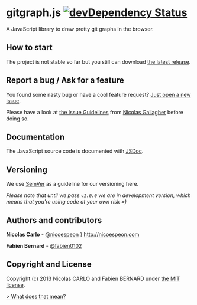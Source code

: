 gitgraph.js [![devDependency Status](https://david-dm.org/twbs/bootstrap/dev-status.png)](https://david-dm.org/nicoespeon/gitgraph.js#info=devDependencies)
===========

A JavaScript library to draw pretty git graphs in the browser.

## How to start

The project is not stable so far but you still can download [the latest release](https://github.com/nicoespeon/gitgraph.js/releases/tag/v0.1.0).

## Report a bug / Ask for a feature

You found some nasty bug or have a cool feature request? [Just open a new issue](https://github.com/nicoespeon/gitgraph.js/issues).

Please have a look at [the Issue Guidelines](https://github.com/necolas/issue-guidelines/blob/master/CONTRIBUTING.md) from [Nicolas Gallagher](https://github.com/necolas) before doing so.

## Documentation

The JavaScript source code is documented with [JSDoc](http://usejsdoc.org/).

## Versioning

We use [SemVer](http://semver.org/) as a guideline for our versioning here.

*Please note that until we pass `v1.0.0` we are in development version, which means that you're using code at your own risk =)*

## Authors and contributors

**Nicolas Carlo** - [@nicoespeon](https://twitter.com/nicoespeon) } <http://nicoespeon.com>

**Fabien Bernard** - [@fabien0102](https://twitter.com/fabien0102)

## Copyright and License

Copyright (c) 2013 Nicolas CARLO and Fabien BERNARD under [the MIT license](https://github.com/nicoespeon/gitgraph.js/blob/master/LICENSE.md).

[> What does that mean?](http://choosealicense.com/licenses/mit/)
